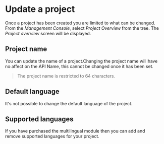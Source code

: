 # Update a project
Once a project has been created you are limited to what can be changed. From the *Management Console*, select *Project Overview* from the tree. The *Project overview* screen will be displayed.

## Project name
You can update the name of a project.Changing the project name will have no affect on the API Name, this cannot be changed once it has been set.

> The project name is restricted to 64 characters.

## Default language
It's not possible to change the default language of the project.

## Supported languages
If you have purchased the multilingual module then you can add and remove supported languages for your project.
